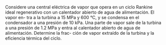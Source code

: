 Considere una central eléctrica de vapor que opera en un ciclo Rankine ideal regenerativo con un calentador abierto de agua de alimentación. El vapor en- tra a la turbina a 15 MPa y 600 °C, y se condensa en el condensador a una presión de 10 kPa. Una parte de vapor sale de la turbina a una presión de 1.2 MPa y entra al calentador abierto de agua de alimentación. Determine la frac- ción de vapor extraído de la turbina y la eficiencia térmica del ciclo.